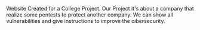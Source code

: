 Website Created for a College Project. 
Our Project it's about a company that realize some pentests to protect another company.
We can show all vulnerabilities and give instructions to improve the cibersecurity. 